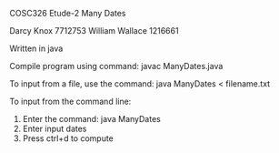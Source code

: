 COSC326
Etude-2 Many Dates

Darcy Knox 7712753
William Wallace 1216661

Written in java

Compile program using command:
javac ManyDates.java

To input from a file, use the command:
java ManyDates < filename.txt

To input from the command line:
1. Enter the command: java ManyDates
2. Enter input dates
3. Press ctrl+d to compute

